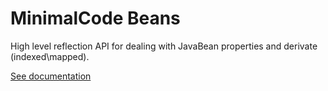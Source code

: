 # MinimalCode Beans

High level reflection API for dealing with JavaBean properties and derivate (indexed\mapped).

[See documentation](https://github.com/minimalcode-org/minimalcode-website)
